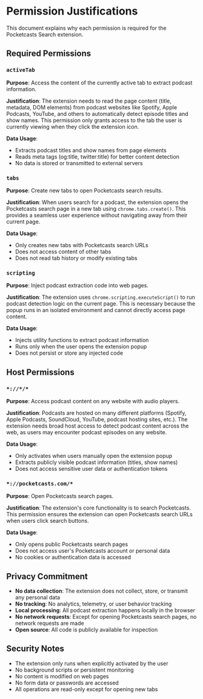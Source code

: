 # Permission Justifications

This document explains why each permission is required for the Pocketcasts Search extension.

## Required Permissions

### `activeTab`
**Purpose**: Access the content of the currently active tab to extract podcast information.

**Justification**: The extension needs to read the page content (title, metadata, DOM elements) from podcast websites like Spotify, Apple Podcasts, YouTube, and others to automatically detect episode titles and show names. This permission only grants access to the tab the user is currently viewing when they click the extension icon.

**Data Usage**:
- Extracts podcast titles and show names from page elements
- Reads meta tags (og:title, twitter:title) for better content detection
- No data is stored or transmitted to external servers

### `tabs`
**Purpose**: Create new tabs to open Pocketcasts search results.

**Justification**: When users search for a podcast, the extension opens the Pocketcasts search page in a new tab using `chrome.tabs.create()`. This provides a seamless user experience without navigating away from their current page.

**Data Usage**:
- Only creates new tabs with Pocketcasts search URLs
- Does not access content of other tabs
- Does not read tab history or modify existing tabs

### `scripting`
**Purpose**: Inject podcast extraction code into web pages.

**Justification**: The extension uses `chrome.scripting.executeScript()` to run podcast detection logic on the current page. This is necessary because the popup runs in an isolated environment and cannot directly access page content.

**Data Usage**:
- Injects utility functions to extract podcast information
- Runs only when the user opens the extension popup
- Does not persist or store any injected code

## Host Permissions

### `*://*/*`
**Purpose**: Access podcast content on any website with audio players.

**Justification**: Podcasts are hosted on many different platforms (Spotify, Apple Podcasts, SoundCloud, YouTube, podcast hosting sites, etc.). The extension needs broad host access to detect podcast content across the web, as users may encounter podcast episodes on any website.

**Data Usage**:
- Only activates when users manually open the extension popup
- Extracts publicly visible podcast information (titles, show names)
- Does not access sensitive user data or authentication tokens

### `*://pocketcasts.com/*`
**Purpose**: Open Pocketcasts search pages.

**Justification**: The extension's core functionality is to search Pocketcasts. This permission ensures the extension can open Pocketcasts search URLs when users click search buttons.

**Data Usage**:
- Only opens public Pocketcasts search pages
- Does not access user's Pocketcasts account or personal data
- No cookies or authentication data is accessed

## Privacy Commitment

- **No data collection**: The extension does not collect, store, or transmit any personal data
- **No tracking**: No analytics, telemetry, or user behavior tracking
- **Local processing**: All podcast extraction happens locally in the browser
- **No network requests**: Except for opening Pocketcasts search pages, no network requests are made
- **Open source**: All code is publicly available for inspection

## Security Notes

- The extension only runs when explicitly activated by the user
- No background scripts or persistent monitoring
- No content is modified on web pages
- No form data or passwords are accessed
- All operations are read-only except for opening new tabs